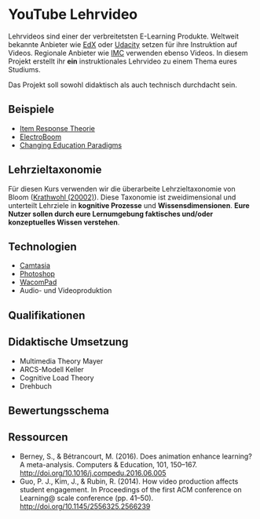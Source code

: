 # YouTube Lehrvideo

Lehrvideos sind einer der verbreitetsten E-Learning Produkte. Weltweit bekannte Anbieter wie [EdX](https://www.edx.org/) oder [Udacity](https://www.udacity.com/) setzen für ihre Instruktion auf Videos. Regionale Anbieter wie [IMC](https://www.udacity.com/) verwenden ebenso Videos. In diesem Projekt erstellt ihr **ein** instruktionales Lehrvideo zu einem Thema eures Studiums. 

Das Projekt soll sowohl didaktisch als auch technisch durchdacht sein. 

## Beispiele  

* [Item Response Theorie](https://www.youtube.com/watch?v=OdxW_1UKUxM)
* [ElectroBoom](https://www.youtube.com/watch?v=5YBwDNfOaxU)
* [Changing Education Paradigms](https://www.youtube.com/watch?v=zDZFcDGpL4U)

## Lehrzieltaxonomie 

Für diesen Kurs verwenden wir die überarbeite Lehrzieltaxonomie von Bloom ([Krathwohl (20002)](http://www.unco.edu/cetl/sir/stating_outcome/documents/Krathwohl.pdf)). Diese Taxonomie ist zweidimensional und unterteilt Lehrziele in **kognitive Prozesse** und **Wissensdimensionen**. **Eure Nutzer sollen durch eure Lernumgebung faktisches und/oder konzeptuelles Wissen verstehen**. 

## Technologien

* [Camtasia](https://www.techsmith.de/camtasia.html)
* [Photoshop](http://www.adobe.com/de/products/photoshop.html)
* [WacomPad](http://www.wacom.com/de-de)
* Audio- und Videoproduktion

## Qualifikationen


## Didaktische Umsetzung 

* Multimedia Theory Mayer
* ARCS-Modell Keller
* Cognitive Load Theory
* Drehbuch


## Bewertungsschema


## Ressourcen

* Berney, S., & Bétrancourt, M. (2016). Does animation enhance learning? A meta-analysis. Computers & Education, 101, 150–167. http://doi.org/10.1016/j.compedu.2016.06.005
* Guo, P. J., Kim, J., & Rubin, R. (2014). How video production affects student engagement. In Proceedings of the first ACM conference on Learning@ scale conference (pp. 41–50). http://doi.org/10.1145/2556325.2566239
